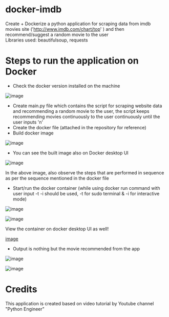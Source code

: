 # docker-imdb
Create + Dockerize a python application for scraping data from imdb movies site ('http://www.imdb.com/chart/top'
) and then recommend/suggest a random movie to the user </br >
Libraries used: beautifulsoup, requests

# Steps to run the application on Docker
- Check the docker version installed on the machine

![image](https://user-images.githubusercontent.com/56335301/191912014-b5b83c06-e6b7-48d1-84b4-2ceac2bf37b3.png)

- Create main.py file which contains the script for scraping website data and recommending a random movie to the user, the script keeps recommending
movies continuously to the user continuously until the user inputs 'n'
- Create the docker file (attached in the repository for reference)
- Build docker image

![image](https://user-images.githubusercontent.com/56335301/191912495-075e2dd2-4bc4-4de1-a685-3a2f7bd898d5.png)


- You can see the built image also on Docker desktop UI

![image](https://user-images.githubusercontent.com/56335301/191912538-836e30f7-5731-4bd1-bb11-0db3f58bbba7.png)

In the above image, also observe the steps that are performed in sequence as per the sequence mentioned in the docker file

- Start/run the docker container (while using docker run command with user input -t -i should be used, -t for sudo terminal & -i for interactive mode)

![image](https://user-images.githubusercontent.com/56335301/191917614-01f58192-9efe-464e-b836-c9ccd85ce093.png)

![image](https://user-images.githubusercontent.com/56335301/191917868-7e0c60e1-2d6c-41dc-856b-8f162ae537be.png)


View the container on docker desktop UI as well!

[image](https://user-images.githubusercontent.com/56335301/191917941-b9ba948a-071a-4d7a-a451-37b8194532f5.png)

- Output is nothing but the movie recommended from the app

![image](https://user-images.githubusercontent.com/56335301/191917868-7e0c60e1-2d6c-41dc-856b-8f162ae537be.png)

![image](https://user-images.githubusercontent.com/56335301/191918221-9b7e5555-1719-4bba-8aa9-a3338d27f21d.png)


# Credits
This application is created based on video tutorial by Youtube channel "Python Engineer"


